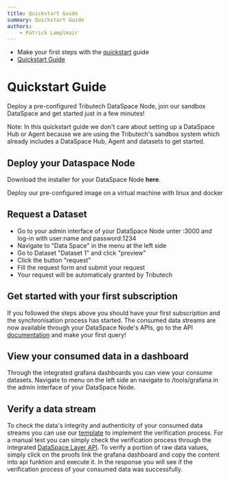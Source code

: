```yaml
---
title: Quickstart Guide
summary: Quickstart Guide
authors:
    - Patrick Lamplmair
---
```


- Make your first steps with the [quickstart](guides/quickstart.md) guide
- [Quickstart Guide](quickstart.md)

# Quickstart Guide

Deploy a pre-configured Tributech DataSpace Node, join our sandbox DataSpace and get started just in a few minutes!

Note: In this quickstart guide we don't care about setting up a DataSpace Hub or  Agent because we are using the Tributech's sandbox system which already includes a DataSpace Hub, Agent and datasets to get started.

## Deploy your Dataspace Node

Download the installer for your DataSpace Node **here**.

Deploy our pre-configured image on a virtual machine with linux and docker

## Request a Dataset

- Go to your admin interface of your DataSpace Node unter <host ip>:3000 and log-in with user:name and password:1234
- Navigate to "Data Space" in the menu at the left side
- Go to Dataset "Dataset 1" and click "preview"
- Click the button "request"
- Fill the request form and submit your request
- Your request will be automaticaly granted by Tributech

## Get started with your first subscription

If you followed the steps above you should have your first subscription and the synchronisation process has started. The consumed data streams are now available through your DataSpace Node's APIs, go to the API [documentation](DataSpace-node-apis.md) and make your first query!

## View your consumed data in a dashboard

Through the integrated grafana dashboards you can view your consume datasets. Navigate to menu on the left side an navigate to /tools/grafana in the admin interface of your DataSpace Node.

## Verify a data stream

To check the data's integrity and authenticity of your consumed data streams you can use our [template](XXXXX.md) to implement the verification process. For a manual test you can simply check the verification process through the integrated [DataSpace Layer API](DataSpace-node-apis.md). To verify a portion of raw data values, simply click on the proofs link the grafana dashboard and copy the content into api funktion and execute it. In the response you will see if the verification process of your consumed data was successfully.
